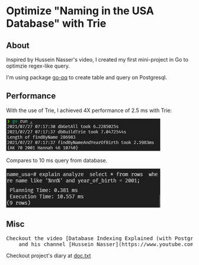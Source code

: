 # Optimize "Naming in the USA Database" with Trie

## About
  Inspired by Hussein Nasser's video, I created my first mini-project in Go to optimzie regex-like query. 
  
  I'm using package [go-pq](https://github.com/go-pg/pg) to create table and query on Postgresql.
  
## Performance
  With the use of Trie, I achieved 4X performance of 2.5 ms with Trie:
 
![Query with trie](./query_wtrie.png)

  Compares to 10 ms query from database.
  
![Query with database](./query_pg.png)



  
  
## Misc
<pre>
Checkout the video [Database Indexing Explained (with PostgreSQL)](https://www.youtube.com/watch?v=-qNSXK7s7_w) - 
    and his channel [Hussein Nasser](https://www.youtube.com/c/HusseinNasser-software-engineering)
</pre>

Checkout project's diary at [doc.txt](./doc.txt)
